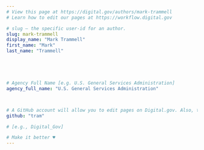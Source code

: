 ```yaml
---
# View this page at https://digital.gov/authors/mark-trammell
# Learn how to edit our pages at https://workflow.digital.gov

# slug — the specific user-id for an author.
slug: mark-trammell
display_name: "Mark Trammell"
first_name: "Mark"
last_name: "Trammell"





# Agency Full Name [e.g. U.S. General Services Administration]
agency_full_name: "U.S. General Services Administration"



# A GitHub account will allow you to edit pages on Digital.gov. Also, the image used in your GitHub account can be used to populate your digital.gov profile photo. Learn more about getting a Github account at [URL]
github: "tram"

# [e.g., Digital_Gov]

# Make it better ♥
---
```

